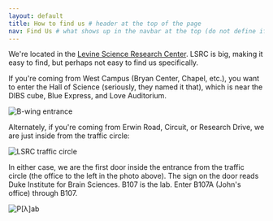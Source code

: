 ```yaml
---
layout: default
title: How to find us # header at the top of the page
nav: Find Us # what shows up in the navbar at the top (do not define if you don't want page in the navbar)
---
```


We're located in the [Levine Science Research Center](http://maps.duke.edu/map/?id=21#!s/key=lsrc?m/6561). LSRC is big, making it easy to find, but perhaps not easy to find us specifically.

If you're coming from West Campus (Bryan Center, Chapel, etc.), you want to enter the Hall of Science (seriously, they named it that), which is near the DIBS cube, Blue Express, and Love Auditorium.

![B-wing entrance](http://www.duke.edu/~jmp33/assets/lsrc_entrance.jpg)

Alternately, if you're coming from Erwin Road, Circuit, or Research Drive, we are just inside from the traffic circle:

![LSRC traffic circle](http://www.duke.edu/~jmp33/assets/traffic_circle.jpg)

In either case, we are the first door inside the entrance from the traffic circle (the office to the left in the photo above). The sign on the door reads Duke Institute for Brain Sciences. B107 is the lab. Enter B107A (John's office) through B107.

![P[&lambda;]ab](http://www.duke.edu/~jmp33/assets/lab_entrance.jpg)
